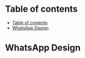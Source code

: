 
# Table of contents
- [Table of contents](#table-of-contents)
- [WhatsApp Design](#whatsapp-design)


# WhatsApp Design